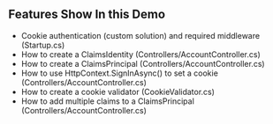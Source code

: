 ﻿## Features Show In this Demo

* Cookie authentication (custom solution) and required middleware (Startup.cs)
* How to create a ClaimsIdentity (Controllers/AccountController.cs)
* How to create a ClaimsPrincipal (Controllers/AccountController.cs)
* How to use HttpContext.SignInAsync() to set a cookie (Controllers/AccountController.cs)
* How to create a cookie validator (CookieValidator.cs)
* How to add multiple claims to a ClaimsPrincipal (Controllers/AccountController.cs)